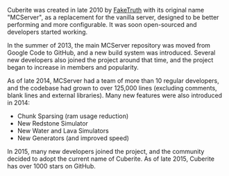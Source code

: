 ---
---
Cuberite was created in late 2010 by [FakeTruth](https://github.com/faketruth) with its original name "MCServer", as a replacement for the vanilla server, designed to be better performing and more configurable. It was soon open-sourced and developers started working.

In the summer of 2013, the main MCServer repository was moved from Google Code to GitHub, and a new build system was introduced. Several new developers also joined the project around that time, and the project began to increase in members and popularity.

As of late 2014, MCServer had a team of more than 10 regular developers, and the codebase had grown to over 125,000 lines (excluding comments, blank lines and external libraries). Many new features were also introduced in 2014:

- Chunk Sparsing (ram usage reduction)
- New Redstone Simulator
- New Water and Lava Simulators
- New Generators (and improved speed)

In 2015, many new developers joined the project, and the community decided to adopt the current name of Cuberite.
As of late 2015, Cuberite has over 1000 stars on GitHub.

